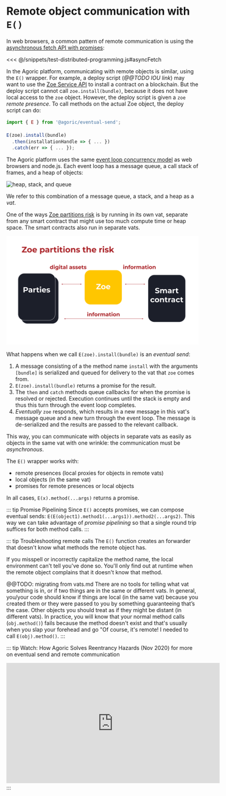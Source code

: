 # Remote object communication with `E()`

In web browsers, a common pattern of remote communication is using the
[asynchronous fetch API with promises](
https://developer.mozilla.org/en-US/docs/Learn/JavaScript/Asynchronous/Introducing#promises):

<<< @/snippets/test-distributed-programming.js#asyncFetch

In the Agoric platform, communicating with remote objects is similar,
using the `E()` wrapper. For example,
a deploy script (_@@TODO IOU link_) may want to use the
[Zoe Service API](/zoe/api/zoe.md) to install a contract on a blockchain.
But the deploy script cannot call `zoe.install(bundle)`, because it does not have local
access to the `zoe` object. However, the deploy
script is given a `zoe` *remote presence*. To call methods on the
actual Zoe object, the deploy script can do:

```js
import { E } from '@agoric/eventual-send';

E(zoe).install(bundle)
  .then(installationHandle => { ... })
  .catch(err => { ... });
```

The Agoric platform uses the same [event loop concurrency model](https://developer.mozilla.org/en-US/docs/Web/JavaScript/EventLoop) as web browsers and node.js.
Each event loop has a message queue, a call stack of frames, and a heap of objects:

![heap, stack, and queue](https://developer.mozilla.org/en-US/docs/Web/JavaScript/EventLoop/the_javascript_runtime_environment_example.svg)

We refer to this combination of a message queue, a stack, and a heap as a _vat_.

One of the ways [Zoe partitions risk](https://www.youtube.com/watch?v=T6h6TMuVHKQ&t=368s) is by running in its own vat, separate from any smart contract that might
use too much compute time or heap space. The smart contracts also run in separate vats.

![Zoe in a separate vat](../../assets/zoe-partitions-risk-slide.svg)

What happens when we call `E(zoe).install(bundle)` is an _eventual send_:

 1. A message consisting of a the method name `install`
    with the arguments `[bundle]` is serialized and queued for delivery to
    the vat that `zoe` comes from.
 2. `E(zoe).install(bundle)` returns a promise for the result.
 3. The `then` and `catch` methods queue callbacks for when the promise
    is resolved or rejected.
    Execution continues until the stack is empty and thus this
    turn through the event loop completes.
 4. _Eventually_ `zoe` responds, which results in a new message
    in this vat's message queue and a new turn through the event loop.
    The message is de-serialized and the results are passed to the relevant callback.

This way, you can communicate with objects in separate vats
as easily as objects in the same vat with one wrinkle: the communication
must be _asynchronous_.

The `E()` wrapper works with:

  - remote presences (local proxies for objects in remote vats)
  - local objects (in the same vat)
  - promises for remote presences or local objects

In all cases, `E(x).method(...args)` returns a promise.

::: tip Promise Pipelining
Since `E()` accepts promises, we can compose eventual sends:
`E(E(object1).method1(...args1)).method2(...args2)`. This way
we can take advantage of _promise pipelining_ so that a single
round trip suffices for both method calls.
:::

::: tip Troubleshooting remote calls
The `E()` function creates an
forwarder that doesn't know what methods the remote object has.

If you misspell or incorrectly capitalize the method name,
the local environment can't tell you've done so. You'll only find out at runtime when the 
remote object complains that it doesn't know that method.

@@TODO: migrating from vats.md
There are no tools for telling what vat something is in, or if two things are in the same or different vats. In general, you/your code should know if things are local (in the same vat) because you created them or they were passed to you by something guaranteeing that’s the case. Other objects you should treat as if they might be distant (in different vats). In practice, you will know that your normal method calls (`obj.method()`) fails because the method doesn't exist and that's usually when you slap your forehead and go "Of course, it's remote! I needed to call `E(obj).method()`.
:::

::: tip Watch: How Agoric Solves Reentrancy Hazards (Nov 2020)
for more on eventual send and remote communication
<iframe width="560" height="315" src="https://www.youtube.com/embed/38oTyVv_D9I" title="YouTube video player" frameborder="0" allow="accelerometer; autoplay; clipboard-write; encrypted-media; gyroscope; picture-in-picture" allowfullscreen></iframe>
:::
